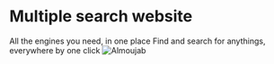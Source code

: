 # Multiple search website
All the engines you need, in one place
Find and search for anythings, everywhere by one click
![Almoujab](https://user-images.githubusercontent.com/33235992/172447008-d6a19ae3-4910-4f73-8d06-c344d376d210.png)
